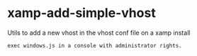# xamp-add-simple-vhost
Utils to add a new vhost in the vhost conf file on a xamp install

`exec windows.js in a console with administrator rights.`